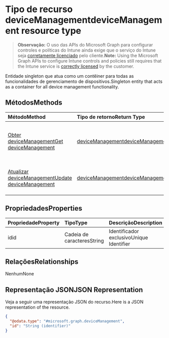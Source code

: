 # <a name="devicemanagement-resource-type"></a><span data-ttu-id="aaf7b-101">Tipo de recurso deviceManagement</span><span class="sxs-lookup"><span data-stu-id="aaf7b-101">deviceManagement resource type</span></span>

> <span data-ttu-id="aaf7b-102">**Observação:** O uso das APIs do Microsoft Graph para configurar controles e políticas do Intune ainda exige que o serviço do Intune seja [corretamente licenciado](https://go.microsoft.com/fwlink/?linkid=839381) pelo cliente.</span><span class="sxs-lookup"><span data-stu-id="aaf7b-102">**Note:** Using the Microsoft Graph APIs to configure Intune controls and policies still requires that the Intune service is [correctly licensed](https://go.microsoft.com/fwlink/?linkid=839381) by the customer.</span></span>

<span data-ttu-id="aaf7b-103">Entidade singleton que atua como um contêiner para todas as funcionalidades de gerenciamento de dispositivos.</span><span class="sxs-lookup"><span data-stu-id="aaf7b-103">Singleton entity that acts as a container for all device management functionality.</span></span>
## <a name="methods"></a><span data-ttu-id="aaf7b-104">Métodos</span><span class="sxs-lookup"><span data-stu-id="aaf7b-104">Methods</span></span>
|<span data-ttu-id="aaf7b-105">Método</span><span class="sxs-lookup"><span data-stu-id="aaf7b-105">Method</span></span>|<span data-ttu-id="aaf7b-106">Tipo de retorno</span><span class="sxs-lookup"><span data-stu-id="aaf7b-106">Return Type</span></span>|<span data-ttu-id="aaf7b-107">Descrição</span><span class="sxs-lookup"><span data-stu-id="aaf7b-107">Description</span></span>|
|:---|:---|:---|
|[<span data-ttu-id="aaf7b-108">Obter deviceManagement</span><span class="sxs-lookup"><span data-stu-id="aaf7b-108">Get deviceManagement</span></span>](../api/intune_endpointprotection_devicemanagement_get.md)|[<span data-ttu-id="aaf7b-109">deviceManagement</span><span class="sxs-lookup"><span data-stu-id="aaf7b-109">deviceManagement</span></span>](../resources/intune_endpointprotection_devicemanagement.md)|<span data-ttu-id="aaf7b-110">Leia as propriedades e as relações do objeto [deviceManagement](../resources/intune_endpointprotection_devicemanagement.md).</span><span class="sxs-lookup"><span data-stu-id="aaf7b-110">Read properties and relationships of [plannerTaskDetails](../resources/intune_endpointprotection_devicemanagement.md) object.</span></span>|
|[<span data-ttu-id="aaf7b-111">Atualizar deviceManagement</span><span class="sxs-lookup"><span data-stu-id="aaf7b-111">Update deviceManagement</span></span>](../api/intune_endpointprotection_devicemanagement_update.md)|[<span data-ttu-id="aaf7b-112">deviceManagement</span><span class="sxs-lookup"><span data-stu-id="aaf7b-112">deviceManagement</span></span>](../resources/intune_endpointprotection_devicemanagement.md)|<span data-ttu-id="aaf7b-113">Atualize as propriedades de um objeto [deviceManagement](../resources/intune_endpointprotection_devicemanagement.md).</span><span class="sxs-lookup"><span data-stu-id="aaf7b-113">Update the properties of a [calendar](../resources/intune_endpointprotection_devicemanagement.md) object.</span></span>|

## <a name="properties"></a><span data-ttu-id="aaf7b-114">Propriedades</span><span class="sxs-lookup"><span data-stu-id="aaf7b-114">Properties</span></span>
|<span data-ttu-id="aaf7b-115">Propriedade</span><span class="sxs-lookup"><span data-stu-id="aaf7b-115">Property</span></span>|<span data-ttu-id="aaf7b-116">Tipo</span><span class="sxs-lookup"><span data-stu-id="aaf7b-116">Type</span></span>|<span data-ttu-id="aaf7b-117">Descrição</span><span class="sxs-lookup"><span data-stu-id="aaf7b-117">Description</span></span>|
|:---|:---|:---|
|<span data-ttu-id="aaf7b-118">id</span><span class="sxs-lookup"><span data-stu-id="aaf7b-118">id</span></span>|<span data-ttu-id="aaf7b-119">Cadeia de caracteres</span><span class="sxs-lookup"><span data-stu-id="aaf7b-119">String</span></span>|<span data-ttu-id="aaf7b-120">Identificador exclusivo</span><span class="sxs-lookup"><span data-stu-id="aaf7b-120">Unique Identifier</span></span>|

## <a name="relationships"></a><span data-ttu-id="aaf7b-121">Relações</span><span class="sxs-lookup"><span data-stu-id="aaf7b-121">Relationships</span></span>
<span data-ttu-id="aaf7b-122">Nenhum</span><span class="sxs-lookup"><span data-stu-id="aaf7b-122">None</span></span>
## <a name="json-representation"></a><span data-ttu-id="aaf7b-123">Representação JSON</span><span class="sxs-lookup"><span data-stu-id="aaf7b-123">JSON Representation</span></span>
<span data-ttu-id="aaf7b-124">Veja a seguir uma representação JSON do recurso.</span><span class="sxs-lookup"><span data-stu-id="aaf7b-124">Here is a JSON representation of the resource.</span></span>
<!-- {
  "blockType": "resource",
  "keyProperty": "id",
  "@odata.type": "microsoft.graph.deviceManagement"
}
-->
``` json
{
  "@odata.type": "#microsoft.graph.deviceManagement",
  "id": "String (identifier)"
}
```



